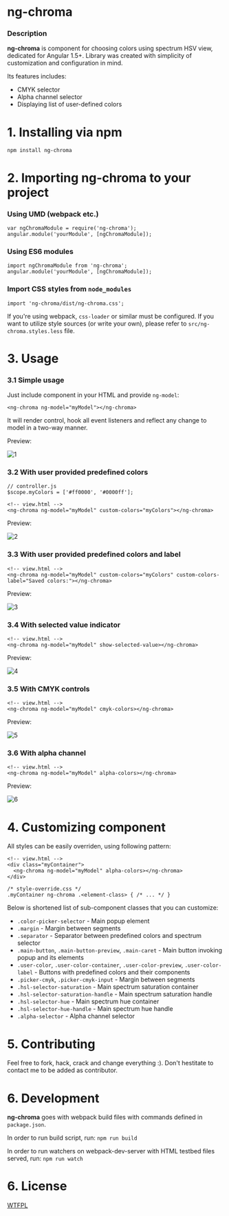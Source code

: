 # ng-chroma

### Description

**ng-chroma** is component for choosing colors using spectrum HSV view, dedicated for Angular 1.5+.
Library was created with simplicity of customization and configuration in mind.

Its features includes:
* CMYK selector
* Alpha channel selector
* Displaying list of user-defined colors

# 1. Installing via npm

`npm install ng-chroma`

# 2. Importing ng-chroma to your project

### Using UMD (webpack etc.)

```
var ngChromaModule = require('ng-chroma');
angular.module('yourModule', [ngChromaModule]);
```

### Using ES6 modules

```
import ngChromaModule from 'ng-chroma';
angular.module('yourModule', [ngChromaModule]);
```

### Import CSS styles from `node_modules`

```
import 'ng-chroma/dist/ng-chroma.css';
```

If you're using webpack, `css-loader` or similar must be configured.
If you want to utilize style sources (or write your own), please refer to `src/ng-chroma.styles.less` file.

# 3. Usage
### 3.1 Simple usage
Just include component in your HTML and provide `ng-model`:

`<ng-chroma ng-model="myModel"></ng-chroma>`

It will render control, hook all event listeners and reflect any change to model in a two-way manner.

Preview:

![1]

### 3.2 With user provided predefined colors

```
// controller.js
$scope.myColors = ['#ff0000', '#0000ff'];
```

```
<!-- view.html -->
<ng-chroma ng-model="myModel" custom-colors="myColors"></ng-chroma>
```

Preview:

![2]

### 3.3 With user provided predefined colors and label

```
<!-- view.html -->
<ng-chroma ng-model="myModel" custom-colors="myColors" custom-colors-label="Saved colors:"></ng-chroma>
```

Preview:

![3]

### 3.4 With selected value indicator

```
<!-- view.html -->
<ng-chroma ng-model="myModel" show-selected-value></ng-chroma>
```

Preview:

![4]

### 3.5 With CMYK controls
```
<!-- view.html -->
<ng-chroma ng-model="myModel" cmyk-colors></ng-chroma>
```

Preview:

![5]

### 3.6 With alpha channel
```
<!-- view.html -->
<ng-chroma ng-model="myModel" alpha-colors></ng-chroma>
```

Preview:

![6]
# 4. Customizing component

All styles can be easily overriden, using following pattern:

```
<!-- view.html -->
<div class="myContainer">
  <ng-chroma ng-model="myModel" alpha-colors></ng-chroma>
</div>
```

```
/* style-override.css */
.myContainer ng-chroma .<element-class> { /* ... */ }
```

Below is shortened list of sub-component classes that you can customize:

* `.color-picker-selector` - Main popup element
* `.margin` - Margin between segments
* `.separator` - Separator between predefined colors and spectrum selector
* `.main-button`, `.main-button-preview`, `.main-caret` - Main button invoking popup and its elements
* `.user-color`, `.user-color-container`, `.user-color-preview`, `.user-color-label` - Buttons with predefined colors and their components
* `.picker-cmyk`, `.picker-cmyk-input` - Margin between segments
* `.hsl-selector-saturation` - Main spectrum saturation container
* `.hsl-selector-saturation-handle` - Main spectrum saturation handle
* `.hsl-selector-hue` - Main spectrum hue container
* `.hsl-selector-hue-handle` - Main spectrum hue handle
* `.alpha-selector` - Alpha channel selector

# 5. Contributing

Feel free to fork, hack, crack and change everything :). Don't hestitate to contact me to be added as contributor.

# 6. Development

**ng-chroma** goes with webpack build files with commands defined in `package.json`. 

In order to run build script, run:
`npm run build`

In order to run watchers on webpack-dev-server with HTML testbed files served, run:
`npm run watch`

# 6. License

[WTFPL](http://www.wtfpl.net/)


[1]: https://github.com/hzub/ng-chroma/blob/master/resources/simpleDemo.png
[2]: https://github.com/hzub/ng-chroma/blob/master/resources/userSelectDemo.png
[3]: https://github.com/hzub/ng-chroma/blob/master/resources/userSelectLabelDemo.png
[4]: https://github.com/hzub/ng-chroma/blob/master/resources/stringDemo.png
[5]: https://github.com/hzub/ng-chroma/blob/master/resources/cmykDemo.png
[6]: https://github.com/hzub/ng-chroma/blob/master/resources/alphaDemo.png
